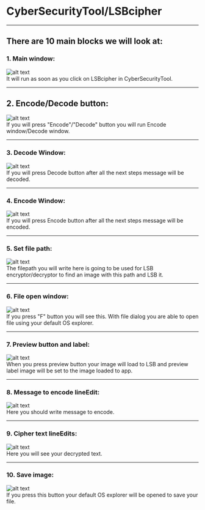 # CyberSecurityTool/LSBcipher
____
## There are 10 main blocks we will look at:
### 1. Main window:
![alt text](https://pp.userapi.com/c845416/v845416702/15cdc5/_g-omR4GXHw.jpg)<br />
It will run as soon as you click on LSBcipher in CyberSecurityTool.
____
## 2. Encode/Decode button:
![alt text](https://pp.userapi.com/c845416/v845416702/15cdcc/DeT0Sc6MtgY.jpg)<br />
If you will press "Encode"/"Decode" button you will run Encode window/Decode window.
____
### 3. Decode Window:
![alt text](https://pp.userapi.com/c845416/v845416702/15cdb7/VZsQTHwf7DA.jpg)<br />
If you will press Decode button after all the next steps message will be decoded.
____
### 4. Encode Window:
![alt text](https://pp.userapi.com/c845416/v845416702/15cdbe/yAwsWwEqYO4.jpg)<br />
If you will press Encode button after all the next steps message will be encoded.
____
### 5. Set file path:
![alt text](https://pp.userapi.com/c845416/v845416702/15cdd3/bG_NeNVR7dc.jpg)<br />
The filepath you will write here is going to be used for LSB encryptor/decryptor to find an image with this path and LSB it.
____
### 6. File open window:
![alt text](https://pp.userapi.com/c845416/v845416702/15cddb/nYaIuRm63rM.jpg)<br />
If you press "F" button you will see this. With file dialog you are able to open file using your default OS explorer.
____
### 7. Preview button and label:
![alt text](https://pp.userapi.com/c845416/v845416702/15cde2/lZU4ElGLLFM.jpg)<br />
When you press preview button your image will load to LSB and preview label image will be set to the image loaded to app.
____
### 8. Message to encode lineEdit:
![alt text](https://pp.userapi.com/c845416/v845416702/15cde9/jcSl9gz6e_0.jpg)<br />
Here you should write message to encode.
____
### 9. Cipher text lineEdits:
![alt text](https://pp.userapi.com/c845416/v845416702/15cdf7/6cXehBn95tM.jpg)<br />
Here you will see your decrypted text.
____
### 10. Save image:
![alt text](https://pp.userapi.com/c845416/v845416702/15cdf0/YnP6qfZ52-I.jpg)<br />
If you press this button your default OS explorer will be opened to save your file.
